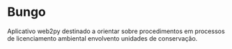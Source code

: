 # Bungo
Aplicativo web2py destinado a orientar sobre procedimentos em processos de licenciamento ambiental envolvento unidades de conservação.
